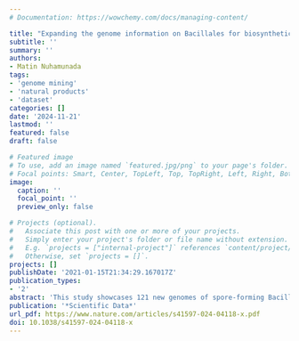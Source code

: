 ```yaml
---
# Documentation: https://wowchemy.com/docs/managing-content/

title: "Expanding the genome information on Bacillales for biosynthetic gene cluster discovery"
subtitle: ''
summary: ''
authors:
- Matin Nuhamunada
tags:
- 'genome mining'
- 'natural products'
- 'dataset'
categories: []
date: '2024-11-21'
lastmod: ''
featured: false
draft: false

# Featured image
# To use, add an image named `featured.jpg/png` to your page's folder.
# Focal points: Smart, Center, TopLeft, Top, TopRight, Left, Right, BottomLeft, Bottom, BottomRight.
image:
  caption: ''
  focal_point: ''
  preview_only: false

# Projects (optional).
#   Associate this post with one or more of your projects.
#   Simply enter your project's folder or file name without extension.
#   E.g. `projects = ["internal-project"]` references `content/project/deep-learning/index.md`.
#   Otherwise, set `projects = []`.
projects: []
publishDate: '2021-01-15T21:34:29.167017Z'
publication_types:
- '2'
abstract: 'This study showcases 121 new genomes of spore-forming Bacillales from strains collected globally from a variety of habitats, assembled using Oxford Nanopore long-read and MGI short-read sequences.Bacilliare renowned for their capacity to produce diverse secondary metabolites with use in agriculture, biotechnology, and medicine. These secondary metabolites are encoded within biosynthetic gene clusters (smBGCs). smBGCs have significant research interest due to their potential for the discovery of new bioactivate compounds. Our dataset includes 62 complete genomes, 2 at chromosome level, and 57 at contig level, covering a genomic size range from 3.50 Mb to 7.15 Mb. Phylotaxonomic analysis revealed that these genomes span 16 genera, with 69 of them belonging toBacillus. A total of 1,176 predicted BGCs were identified byin silicogenome mining. We anticipate that the open-access data presented here will expand the reported genomic information of spore-formingBacillalesand facilitate a deeper understanding of the genetic basis ofBacillales’ potential for secondary metabolite production.'
publication: '*Scientific Data*'
url_pdf: https://www.nature.com/articles/s41597-024-04118-x.pdf
doi: 10.1038/s41597-024-04118-x
---
```

